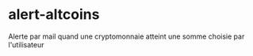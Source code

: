 # alert-altcoins
Alerte par mail quand une cryptomonnaie atteint une somme choisie par l'utilisateur
